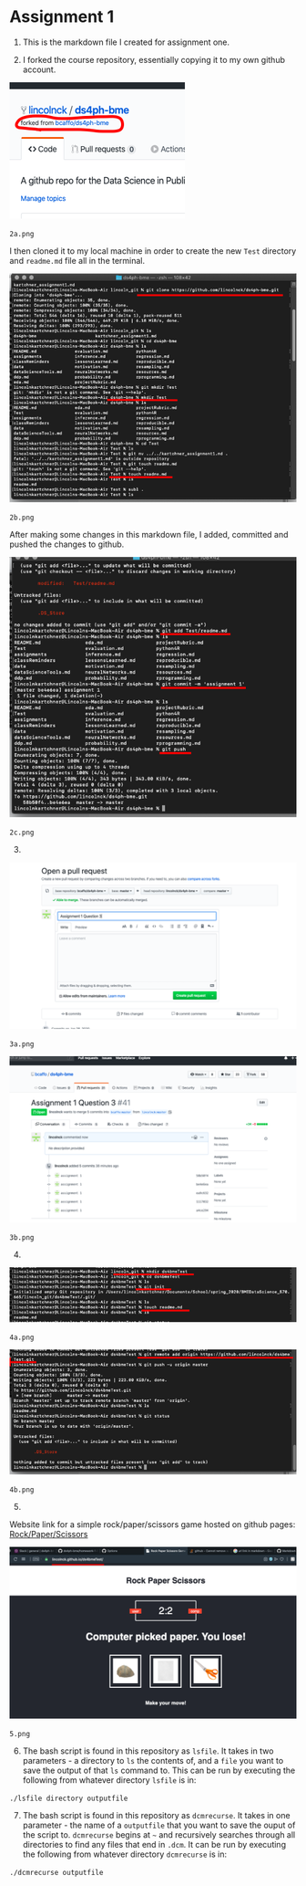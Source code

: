 # Assignment 1

1. This is the markdown file I created for assignment one.

2. I forked the course repository, essentially copying it to my own github account. 

![Fork Screenshot](./2a.png)

`2a.png`

I then cloned it to my local machine in order to create the new `Test` directory and `readme.md` file all in the terminal. 

![Clone Screenshot](./2b.png)

`2b.png`

After making some changes in this markdown file, I added, committed and pushed the changes to github.

![Commit Screenshot](./2c.png)

`2c.png`

3. 

![Pull Request Start Screenshot](./3a.png)

`3a.png`

![Pull Request End Screenshot](./3b.png)

`3b.png`

4. 

![New Repo Screenshot](./4a.png)

`4a.png`

![New readme Screenshot](./4b.png)

`4b.png`

5.

Website link for a simple rock/paper/scissors game hosted on github pages:
[Rock/Paper/Scissors](https://lincolnck.github.io/ds4bmeTest/)

![Website Screenshot](./5.png)

`5.png`

6. The bash script is found in this repository as `lsfile`. It takes in two parameters - a directory to `ls` the contents of, and a `file` you want to save the output of that `ls` command to. This can be run by executing the following from whatever directory `lsfile` is in:

`./lsfile directory outputfile`

7. The bash script is found in this repository as `dcmrecurse`. It takes in one parameter - the name of a `outputfile` that you want to save the ouput of the script to. `dcmrecurse` begins at `~` and recursively searches through all directories to find any files that end in `.dcm`. It can be run by executing the following from whatever directory `dcmrecurse` is in:

`./dcmrecurse outputfile`

